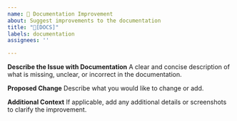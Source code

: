 ```yaml
---
name: 📄 Documentation Improvement
about: Suggest improvements to the documentation
title: "📄[DOCS]"
labels: documentation
assignees: ''

---
```


**Describe the Issue with Documentation**
A clear and concise description of what is missing, unclear, or incorrect in the documentation.

**Proposed Change**
Describe what you would like to change or add.

**Additional Context**
If applicable, add any additional details or screenshots to clarify the improvement.
